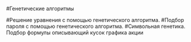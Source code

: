 #Генетические алгоритмы

#Решение уравнения с помощью генетического алгоритма.
#Подбор пароля с помощью генетического алгоритма.
#Символьная генетика. Подбор формулы описывающий кусок графика акции

